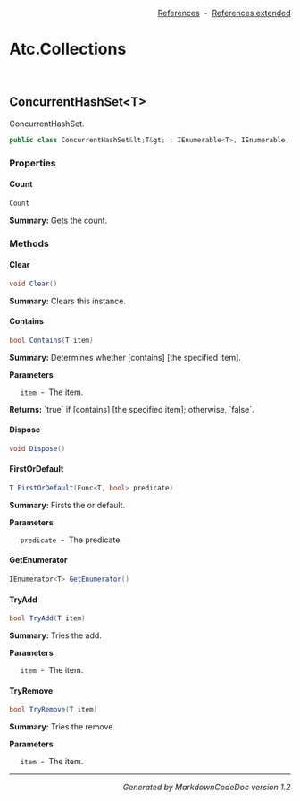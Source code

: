 <div style='text-align: right'>

[References](Index.md)&nbsp;&nbsp;-&nbsp;&nbsp;[References extended](IndexExtended.md)
</div>

# Atc.Collections

<br />


## ConcurrentHashSet&lt;T&gt;
ConcurrentHashSet.


```csharp
public class ConcurrentHashSet&lt;T&gt; : IEnumerable<T>, IEnumerable, IDisposable
```

### Properties


#### Count

```csharp
Count
```
<p><b>Summary:</b> Gets the count.</p>

### Methods


#### Clear

```csharp
void Clear()
```
<p><b>Summary:</b> Clears this instance.</p>

#### Contains

```csharp
bool Contains(T item)
```
<p><b>Summary:</b> Determines whether [contains] [the specified item].</p>

<b>Parameters</b>

&nbsp;&nbsp;&nbsp;&nbsp;&nbsp;`item`&nbsp;&nbsp;-&nbsp;&nbsp;The item.<br />
<p><b>Returns:</b> `true` if [contains] [the specified item]; otherwise, `false`.</p>

#### Dispose

```csharp
void Dispose()
```
#### FirstOrDefault

```csharp
T FirstOrDefault(Func<T, bool> predicate)
```
<p><b>Summary:</b> Firsts the or default.</p>

<b>Parameters</b>

&nbsp;&nbsp;&nbsp;&nbsp;&nbsp;`predicate`&nbsp;&nbsp;-&nbsp;&nbsp;The predicate.<br />
#### GetEnumerator

```csharp
IEnumerator<T> GetEnumerator()
```
#### TryAdd

```csharp
bool TryAdd(T item)
```
<p><b>Summary:</b> Tries the add.</p>

<b>Parameters</b>

&nbsp;&nbsp;&nbsp;&nbsp;&nbsp;`item`&nbsp;&nbsp;-&nbsp;&nbsp;The item.<br />
#### TryRemove

```csharp
bool TryRemove(T item)
```
<p><b>Summary:</b> Tries the remove.</p>

<b>Parameters</b>

&nbsp;&nbsp;&nbsp;&nbsp;&nbsp;`item`&nbsp;&nbsp;-&nbsp;&nbsp;The item.<br />
<hr /><div style='text-align: right'><i>Generated by MarkdownCodeDoc version 1.2</i></div>
